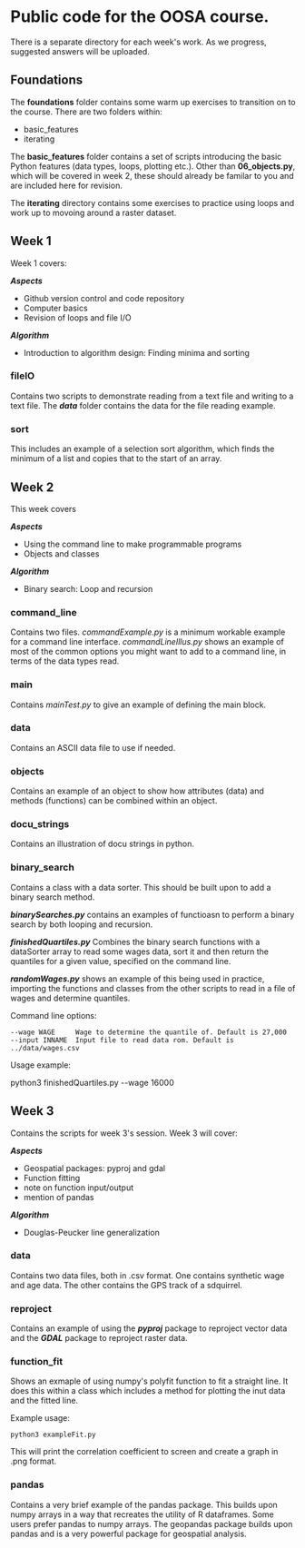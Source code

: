 # Public code for the OOSA course.

There is a separate directory for each week's work. As we progress, suggested answers will be uploaded.

## Foundations

The **foundations** folder contains some warm up exercises to transition on to the course. There are two folders within:

* basic\_features
* iterating

The **basic\_features** folder contains a set of scripts introducing the basic Python features (data types, loops, plotting etc.). Other than **06_objects.py**, which will be covered in week 2, these should already be familar to you and are included here for revision.

The **iterating** directory contains some exercises to practice using loops and work up to movoing around a raster dataset.


## Week 1

Week 1 covers:

***Aspects***
* Github version control and code repository
* Computer basics 
* Revision of loops and file I/O

***Algorithm***
* Introduction to algorithm design: Finding minima and sorting


### fileIO

Contains two scripts to demonstrate reading from a text file and writing to a text file. The ***data*** folder contains the data for the file reading example.


### sort

This includes an example of a selection sort algorithm, which finds the minimum of a list and copies that to the start of an array.


## Week 2

This week covers

***Aspects***
* Using the command line to make programmable programs
* Objects and classes

***Algorithm***
* Binary search: Loop and recursion

### command\_line

Contains two files. *commandExample.py* is a minimum workable example for a command line interface. *commandLineIllus.py* shows an example of most of the common options you might want to add to a command line, in terms of the data types read.

### main

Contains *mainTest.py* to give an example of defining the main block.

### data

Contains an ASCII data file to use if needed.

### objects

Contains an example of an object to show how attributes (data) and methods (functions) can be combined within an object.


### docu\_strings

Contains an illustration of docu strings in python.


### binary\_search

Contains a class with a data sorter. This should be built upon to add a binary search method.


***binarySearches.py*** contains an examples of functioasn to perform a binary search by both looping and recursion.

***finishedQuartiles.py*** Combines the binary search functions with a dataSorter array to read some wages data, sort it and then return the quantiles for a given value, specified on the command line.

***randomWages.py*** shows an example of this being used in practice, importing the functions and classes from the other scripts to read in a file of wages and determine quantiles.

Command line options:

    --wage WAGE     Wage to determine the quantile of. Default is 27,000
    --input INNAME  Input file to read data rom. Default is ../data/wages.csv

Usage example:

   python3 finishedQuartiles.py --wage 16000


## Week 3

Contains the scripts for week 3's session. Week 3 will cover:

***Aspects***
* Geospatial packages: pyproj and gdal
* Function fitting
* note on function input/output
* mention of pandas

***Algorithm***
* Douglas-Peucker line generalization


### data

Contains two data files, both in .csv format. One contains synthetic wage and age data. The other contains the GPS track of a sdquirrel.


### reproject

Contains an example of using the ***pyproj*** package to reproject vector data and the ***GDAL*** package to reproject raster data.


### function\_fit

Shows an exmaple of using numpy's polyfit function to fit a straight line. It does this within a class which includes a method for plotting the inut data and the fitted line.

Example usage:

    python3 exampleFit.py

This will print the correlation coefficient to screen and create a graph in .png format.

### pandas

Contains a very brief example of the pandas package. This builds upon numpy arrays in a way that recreates the utility of R dataframes. Some users prefer pandas to numpy arrays. The geopandas package builds upon pandas and is a very powerful package for geospatial analysis.

